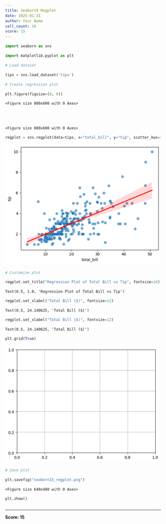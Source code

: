 ```yaml
---
title: Seaborn9 Regplot
date: 2025-01-31
author: Your Name
cell_count: 16
score: 15
---
```


```python
import seaborn as sns
```


```python
import matplotlib.pyplot as plt
```


```python
# Load dataset
```


```python
tips = sns.load_dataset('tips')

```


```python
# Create regression plot
```


```python
plt.figure(figsize=(8, 6))
```




    <Figure size 800x600 with 0 Axes>




    <Figure size 800x600 with 0 Axes>



```python
regplot = sns.regplot(data=tips, x="total_bill", y="tip", scatter_kws={'alpha':0.6}, line_kws={'color':'red'})

```


    
![png](seaborn9_regplot_files/seaborn9_regplot_6_0.png)
    



```python
# Customize plot
```


```python
regplot.set_title("Regression Plot of Total Bill vs Tip", fontsize=16)
```




    Text(0.5, 1.0, 'Regression Plot of Total Bill vs Tip')




```python
regplot.set_xlabel("Total Bill ($)", fontsize=12)
```




    Text(0.5, 24.140625, 'Total Bill ($)')




```python
regplot.set_xlabel("Total Bill ($)", fontsize=12)
```




    Text(0.5, 24.140625, 'Total Bill ($)')




```python
plt.grid(True)
```


    
![png](seaborn9_regplot_files/seaborn9_regplot_11_0.png)
    



```python
# Save plot
```


```python
plt.savefig("seaborn15_regplot.png")
```


    <Figure size 640x480 with 0 Axes>



```python
plt.show()
```


```python

```


---
**Score: 15**
